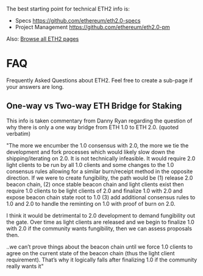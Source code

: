 <!-- TITLE: Ethereum 2 -->
<!-- SUBTITLE: Overview of ETH2 related content -->

The best starting point for technical ETH2 info is:
* Specs https://github.com/ethereum/eth2.0-specs
* Project Management https://github.com/ethereum/eth2.0-pm

Also: [Browse all ETH2 pages](/eth2/all)
# FAQ
Frequently Asked Questions about ETH2. Feel free to create a sub-page if your answers are long.

## One-way vs Two-way ETH Bridge for Staking

This info is taken commentary from Danny Ryan regarding the question of why there is only a one way bridge from ETH 1.0 to ETH 2.0. (quoted verbatim)

"The more we encumber the 1.0 consensus with 2.0, the more we tie the development and fork processes which would likely slow down the shipping/iterating on 2.0. It is not technically infeasible. It would require 2.0 light clients to be run by all 1.0 clients and some changes to the 1.0 consensus rules allowing for a similar burn/receipt method in the opposite direction. If we were to create fungibility, the path would be (1) release 2.0 beacon chain, (2) once stable beacon chain and light clients exist then require 1.0 clients to be light clients of 2.0 and finalize 1.0 with 2.0 and expose beacon chain state root to 1.0 (3) add additional consensus rules to 1.0 and 2.0 to handle the reminting on 1.0 with proof of burn on 2.0.

I think it would be detrimental to 2.0 development to demand fungibility out the gate. Over time as light clients are released and we begin to finalize 1.0 with 2.0 if the community wants fungibility, then we can assess proposals then.

..we can’t prove things about the beacon chain until we force 1.0 clients to agree on the current state of the beacon chain (thus the light client requirement). That’s why it logically falls after finalizing 1.0 if the community really wants it"

